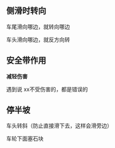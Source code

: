 ## 侧滑时转向

车尾滑向哪边，就转向哪边

车头滑向哪边，就反方向转



## 安全带作用

**减轻伤害**

遇到说  xx不受伤害的，都是错误的



## 停半坡

车头转斜（防止直接滑下去，这样会滑旁边）

车轮下面塞石块



